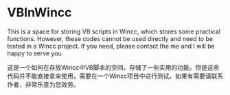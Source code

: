 # VBInWincc


This is a space for storing VB scripts in Wincc, which stores some practical functions. However, these codes cannot be used directly and need to be tested in a Wincc project. If you need, please contact the me and I will be happy to serve you.

这是一个如何在存放Wincc中VB脚本的空间，存储了一些实用的功能。但是这些代码并不能直接拿来使用，需要在一个Wincc项目中进行测试。如果有需要请联系作者，非常乐意为您效劳。
